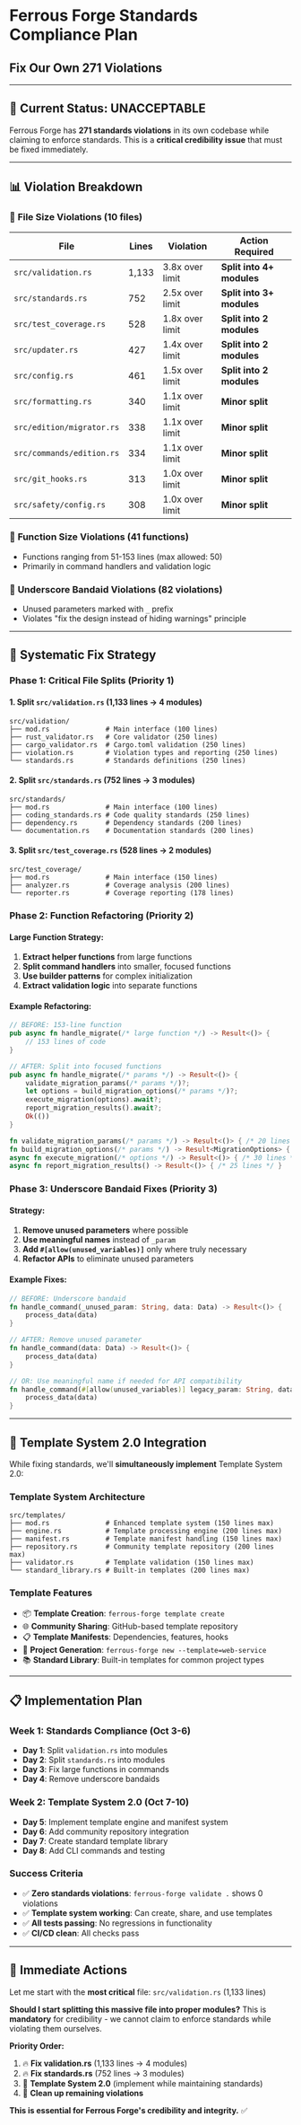 # Ferrous Forge Standards Compliance Plan
## Fix Our Own 271 Violations

---

## 🚨 **Current Status: UNACCEPTABLE**

Ferrous Forge has **271 standards violations** in its own codebase while claiming to enforce standards. This is a **critical credibility issue** that must be fixed immediately.

---

## 📊 **Violation Breakdown**

### 🚨 **File Size Violations (10 files)**
| File | Lines | Violation | Action Required |
|------|-------|-----------|-----------------|
| `src/validation.rs` | 1,133 | 3.8x over limit | **Split into 4+ modules** |
| `src/standards.rs` | 752 | 2.5x over limit | **Split into 3+ modules** |
| `src/test_coverage.rs` | 528 | 1.8x over limit | **Split into 2 modules** |
| `src/updater.rs` | 427 | 1.4x over limit | **Split into 2 modules** |
| `src/config.rs` | 461 | 1.5x over limit | **Split into 2 modules** |
| `src/formatting.rs` | 340 | 1.1x over limit | **Minor split** |
| `src/edition/migrator.rs` | 338 | 1.1x over limit | **Minor split** |
| `src/commands/edition.rs` | 334 | 1.1x over limit | **Minor split** |
| `src/git_hooks.rs` | 313 | 1.0x over limit | **Minor split** |
| `src/safety/config.rs` | 308 | 1.0x over limit | **Minor split** |

### 🚨 **Function Size Violations (41 functions)**
- Functions ranging from 51-153 lines (max allowed: 50)
- Primarily in command handlers and validation logic

### 🚨 **Underscore Bandaid Violations (82 violations)**
- Unused parameters marked with `_` prefix
- Violates "fix the design instead of hiding warnings" principle

---

## 🎯 **Systematic Fix Strategy**

### **Phase 1: Critical File Splits (Priority 1)**

#### 1. **Split `src/validation.rs` (1,133 lines → 4 modules)**
```
src/validation/
├── mod.rs              # Main interface (100 lines)
├── rust_validator.rs   # Core validator (250 lines)
├── cargo_validator.rs  # Cargo.toml validation (250 lines)
├── violation.rs        # Violation types and reporting (250 lines)
└── standards.rs        # Standards definitions (250 lines)
```

#### 2. **Split `src/standards.rs` (752 lines → 3 modules)**
```
src/standards/
├── mod.rs              # Main interface (100 lines)
├── coding_standards.rs # Code quality standards (250 lines)
├── dependency.rs       # Dependency standards (200 lines)
└── documentation.rs    # Documentation standards (200 lines)
```

#### 3. **Split `src/test_coverage.rs` (528 lines → 2 modules)**
```
src/test_coverage/
├── mod.rs              # Main interface (150 lines)
├── analyzer.rs         # Coverage analysis (200 lines)
└── reporter.rs         # Coverage reporting (178 lines)
```

### **Phase 2: Function Refactoring (Priority 2)**

#### **Large Function Strategy:**
1. **Extract helper functions** from large functions
2. **Split command handlers** into smaller, focused functions
3. **Use builder patterns** for complex initialization
4. **Extract validation logic** into separate functions

#### **Example Refactoring:**
```rust
// BEFORE: 153-line function
pub async fn handle_migrate(/* large function */) -> Result<()> {
    // 153 lines of code
}

// AFTER: Split into focused functions
pub async fn handle_migrate(/* params */) -> Result<()> {
    validate_migration_params(/* params */)?;
    let options = build_migration_options(/* params */)?;
    execute_migration(options).await?;
    report_migration_results().await?;
    Ok(())
}

fn validate_migration_params(/* params */) -> Result<()> { /* 20 lines */ }
fn build_migration_options(/* params */) -> Result<MigrationOptions> { /* 25 lines */ }
async fn execute_migration(/* options */) -> Result<()> { /* 30 lines */ }
async fn report_migration_results() -> Result<()> { /* 25 lines */ }
```

### **Phase 3: Underscore Bandaid Fixes (Priority 3)**

#### **Strategy:**
1. **Remove unused parameters** where possible
2. **Use meaningful names** instead of `_param`
3. **Add `#[allow(unused_variables)]`** only where truly necessary
4. **Refactor APIs** to eliminate unused parameters

#### **Example Fixes:**
```rust
// BEFORE: Underscore bandaid
fn handle_command(_unused_param: String, data: Data) -> Result<()> {
    process_data(data)
}

// AFTER: Remove unused parameter
fn handle_command(data: Data) -> Result<()> {
    process_data(data)
}

// OR: Use meaningful name if needed for API compatibility
fn handle_command(#[allow(unused_variables)] legacy_param: String, data: Data) -> Result<()> {
    process_data(data)
}
```

---

## 🎯 **Template System 2.0 Integration**

While fixing standards, we'll **simultaneously implement** Template System 2.0:

### **Template System Architecture**
```
src/templates/
├── mod.rs              # Enhanced template system (150 lines max)
├── engine.rs           # Template processing engine (200 lines max)
├── manifest.rs         # Template manifest handling (150 lines max)
├── repository.rs       # Community template repository (200 lines max)
├── validator.rs        # Template validation (150 lines max)
└── standard_library.rs # Built-in templates (200 lines max)
```

### **Template Features**
- 📦 **Template Creation**: `ferrous-forge template create`
- 🌐 **Community Sharing**: GitHub-based template repository
- 📋 **Template Manifests**: Dependencies, features, hooks
- 🔧 **Project Generation**: `ferrous-forge new --template=web-service`
- 📚 **Standard Library**: Built-in templates for common project types

---

## 📋 **Implementation Plan**

### **Week 1: Standards Compliance (Oct 3-6)**
- **Day 1**: Split `validation.rs` into modules
- **Day 2**: Split `standards.rs` into modules  
- **Day 3**: Fix large functions in commands
- **Day 4**: Remove underscore bandaids

### **Week 2: Template System 2.0 (Oct 7-10)**
- **Day 5**: Implement template engine and manifest system
- **Day 6**: Add community repository integration
- **Day 7**: Create standard template library
- **Day 8**: Add CLI commands and testing

### **Success Criteria**
- ✅ **Zero standards violations**: `ferrous-forge validate .` shows 0 violations
- ✅ **Template system working**: Can create, share, and use templates
- ✅ **All tests passing**: No regressions in functionality
- ✅ **CI/CD clean**: All checks pass

---

## 🚨 **Immediate Actions**

Let me start with the **most critical** file: `src/validation.rs` (1,133 lines)

**Should I start splitting this massive file into proper modules?** This is **mandatory** for credibility - we cannot claim to enforce standards while violating them ourselves.

**Priority Order:**
1. 🔥 **Fix validation.rs** (1,133 lines → 4 modules)
2. 🔥 **Fix standards.rs** (752 lines → 3 modules)  
3. 🔧 **Template System 2.0** (implement while maintaining standards)
4. 🧹 **Clean up remaining violations**

**This is essential for Ferrous Forge's credibility and integrity.** ✅
